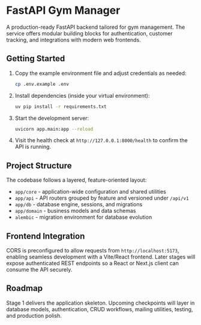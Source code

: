 ﻿# FastAPI Gym Manager

A production-ready FastAPI backend tailored for gym management. The service offers modular building blocks for authentication, customer tracking, and integrations with modern web frontends.

## Getting Started

1. Copy the example environment file and adjust credentials as needed:
   ```bash
   cp .env.example .env
   ```
2. Install dependencies (inside your virtual environment):
   ```bash
   uv pip install -r requirements.txt
   ```
3. Start the development server:
   ```bash
   uvicorn app.main:app --reload
   ```
4. Visit the health check at `http://127.0.0.1:8000/health` to confirm the API is running.

## Project Structure

The codebase follows a layered, feature-oriented layout:

- `app/core` - application-wide configuration and shared utilities
- `app/api` - API routers grouped by feature and versioned under `/api/v1`
- `app/db` - database engine, sessions, and migrations
- `app/domain` - business models and data schemas
- `alembic` - migration environment for database evolution

## Frontend Integration

CORS is preconfigured to allow requests from `http://localhost:5173`, enabling seamless development with a Vite/React frontend. Later stages will expose authenticated REST endpoints so a React or Next.js client can consume the API securely.

## Roadmap

Stage 1 delivers the application skeleton. Upcoming checkpoints will layer in database models, authentication, CRUD workflows, mailing utilities, testing, and production polish.
